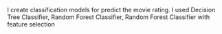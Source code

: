 I create classification models for predict the movie rating.
I used Decision Tree Classifier, Random Forest Classifier, Random Forest Classifier with feature selection
